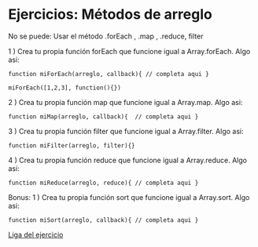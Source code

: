 # Ejercicios: Métodos de arreglo

No se puede:
Usar el método .forEach , .map , .reduce, filter

1 ) Crea tu propia función forEach que funcione igual a Array.forEach. Algo asi:

  `function miForEach(arreglo, callback){ // completa aqui }`

	miForEach([1,2,3], function(){})

2 ) Crea tu propia función map que funcione igual a Array.map. Algo asi:

  `function miMap(arreglo, callback){  // completa aqui }`

3 ) Crea tu propia función filter que funcione igual a Array.filter. Algo asi:

  `function miFilter(arreglo, filter){}`

4 ) Crea tu propia función reduce que funcione igual a Array.reduce. Algo asi:

  `function miReduce(arreglo, reduce){ // completa aqui }`

Bonus:
1 ) Crea tu propia función sort que funcione igual a Array.sort. Algo asi:

  `function miSort(arreglo, callback){ // completa aqui }`

[Liga del ejercicio](#https://docs.google.com/document/d/193aobPBsGXeVcEmueO1Jgt--6clI5eL2jGyKKysquRo/edit)
